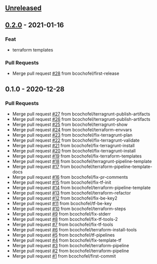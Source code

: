 <a name="unreleased"></a>
## [Unreleased]


<a name="0.2.0"></a>
## [0.2.0] - 2021-01-16
### Feat
- terraform templates

### Pull Requests
- Merge pull request [#28](https://github.com/bcochofel/azuredevops-pipeline-templates/issues/28) from bcochofel/first-release


<a name="0.1.0"></a>
## 0.1.0 - 2020-12-28
### Pull Requests
- Merge pull request [#27](https://github.com/bcochofel/azuredevops-pipeline-templates/issues/27) from bcochofel/terragrunt-publish-artifacts
- Merge pull request [#26](https://github.com/bcochofel/azuredevops-pipeline-templates/issues/26) from bcochofel/terragrunt-publish-artifacts
- Merge pull request [#25](https://github.com/bcochofel/azuredevops-pipeline-templates/issues/25) from bcochofel/terragrunt-show
- Merge pull request [#24](https://github.com/bcochofel/azuredevops-pipeline-templates/issues/24) from bcochofel/terraform-envvars
- Merge pull request [#23](https://github.com/bcochofel/azuredevops-pipeline-templates/issues/23) from bcochofel/fix-terragrunt-plan
- Merge pull request [#22](https://github.com/bcochofel/azuredevops-pipeline-templates/issues/22) from bcochofel/fix-terragrunt-validate
- Merge pull request [#21](https://github.com/bcochofel/azuredevops-pipeline-templates/issues/21) from bcochofel/fix-terragrunt-install
- Merge pull request [#20](https://github.com/bcochofel/azuredevops-pipeline-templates/issues/20) from bcochofel/fix-terragrunt-install
- Merge pull request [#19](https://github.com/bcochofel/azuredevops-pipeline-templates/issues/19) from bcochofel/fix-terraform-templates
- Merge pull request [#18](https://github.com/bcochofel/azuredevops-pipeline-templates/issues/18) from bcochofel/terragrunt-pipeline-template
- Merge pull request [#17](https://github.com/bcochofel/azuredevops-pipeline-templates/issues/17) from bcochofel/terraform-pipeline-template-docs
- Merge pull request [#16](https://github.com/bcochofel/azuredevops-pipeline-templates/issues/16) from bcochofel/fix-pr-comments
- Merge pull request [#15](https://github.com/bcochofel/azuredevops-pipeline-templates/issues/15) from bcochofel/fix-tf-init
- Merge pull request [#14](https://github.com/bcochofel/azuredevops-pipeline-templates/issues/14) from bcochofel/terraform-pipeline-template
- Merge pull request [#13](https://github.com/bcochofel/azuredevops-pipeline-templates/issues/13) from bcochofel/terraform-refactor
- Merge pull request [#12](https://github.com/bcochofel/azuredevops-pipeline-templates/issues/12) from bcochofel/fix-be-key2
- Merge pull request [#11](https://github.com/bcochofel/azuredevops-pipeline-templates/issues/11) from bcochofel/tf-be-key
- Merge pull request [#10](https://github.com/bcochofel/azuredevops-pipeline-templates/issues/10) from bcochofel/terraform-steps
- Merge pull request [#9](https://github.com/bcochofel/azuredevops-pipeline-templates/issues/9) from bcochofel/fix-stderr
- Merge pull request [#8](https://github.com/bcochofel/azuredevops-pipeline-templates/issues/8) from bcochofel/fix-tf-tools-2
- Merge pull request [#7](https://github.com/bcochofel/azuredevops-pipeline-templates/issues/7) from bcochofel/fix-tf-tools
- Merge pull request [#6](https://github.com/bcochofel/azuredevops-pipeline-templates/issues/6) from bcochofel/terraform-install-tools
- Merge pull request [#5](https://github.com/bcochofel/azuredevops-pipeline-templates/issues/5) from bcochofel/tf-pipelines
- Merge pull request [#4](https://github.com/bcochofel/azuredevops-pipeline-templates/issues/4) from bcochofel/fix-template-tf
- Merge pull request [#3](https://github.com/bcochofel/azuredevops-pipeline-templates/issues/3) from bcochofel/terraform-pipeline
- Merge pull request [#2](https://github.com/bcochofel/azuredevops-pipeline-templates/issues/2) from bcochofel/terraform-pipeline
- Merge pull request [#1](https://github.com/bcochofel/azuredevops-pipeline-templates/issues/1) from bcochofel/first-commit


[Unreleased]: https://github.com/bcochofel/azuredevops-pipeline-templates/compare/0.2.0...HEAD
[0.2.0]: https://github.com/bcochofel/azuredevops-pipeline-templates/compare/0.1.0...0.2.0
